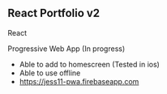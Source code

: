 ## React Portfolio v2

React

Progressive Web App (In progress)
- Able to add to homescreen (Tested in ios)
- Able to use offline
- https://jess11-pwa.firebaseapp.com
